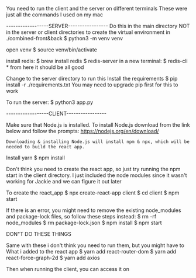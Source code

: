 
You need to run the client and the server on different terminals 
These were just all the commands I used on my mac

------------------SERVER-----------------
Do this in the main directory NOT in the server or client directories
to create the virtual environment in ./combined-front&back
        $ python3 -m venv venv

open venv
        $ source venv/bin/activate

install redis:
        $ brew install redis 
        $ redis-server
        in a new terminal: $ redis-cli
        * from here it should be all good

Change to the server directory to run this
Install the requirements
        $ pip install -r ./requirements.txt 
        You may need to upgrade pip first for this to work

To run the server: 
        $ python3 app.py


------------------CLIENT-----------------

Make sure that Node.js is installed. To install Node.js download from the link below and follow the prompts:
        https://nodejs.org/en/download/ 

    Downloading & installing Node.js will install npm & npx, which will be needed to build the react app.

Install yarn
        $ npm install 

Don't think you need to create the react app, so just try running the npm start in the client directory. I just included the node modules since it wasn't working for Jackie and we can figure it out later

To create the react_app
        $ npx create-react-app client
        $ cd client
        $ npm start

If there is an error, you might need to remove the existing node_modules and package-lock files, so follow these steps instead: 
        $ rm -rf node_modules
        $ rm package-lock.json
        $ npm install
        $ npm start


DON"T DO THESE THINGS

Same with these i don't think you need to run them, but you might have to 
What i added to the react app
        $ yarn add react-router-dom
        $ yarn add react-force-graph-2d
        $ yarn add axios

Then when running the client, you can access it on
